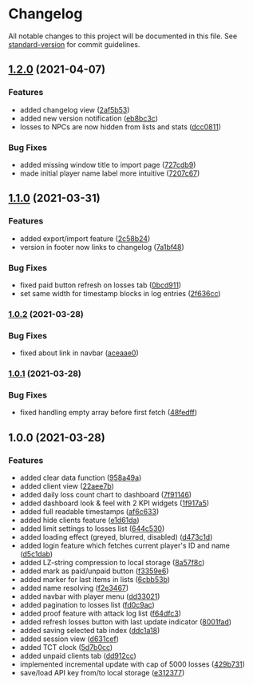 # Changelog

All notable changes to this project will be documented in this file. See [standard-version](https://github.com/conventional-changelog/standard-version) for commit guidelines.

## [1.2.0](https://github.com/juzraai/torn-losers-log/compare/v1.1.0...v1.2.0) (2021-04-07)


### Features

* added changelog view ([2af5b53](https://github.com/juzraai/torn-losers-log/commit/2af5b53ec438fbdbf6edef541e4153887b2928f5))
* added new version notification ([eb8bc3c](https://github.com/juzraai/torn-losers-log/commit/eb8bc3cd046a415b2f70c283850afe60ef6a9deb))
* losses to NPCs are now hidden from lists and stats ([dcc0811](https://github.com/juzraai/torn-losers-log/commit/dcc0811d12ff143c006a49d3a29c72971eda3d14))


### Bug Fixes

* added missing window title to import page ([727cdb9](https://github.com/juzraai/torn-losers-log/commit/727cdb920b7b3a25c9d0ea40628136d39a93fb3b))
* made initial player name label more intuitive ([7207c67](https://github.com/juzraai/torn-losers-log/commit/7207c678d0d79403651d25e64af26d13be99d7c6))

## [1.1.0](https://github.com/juzraai/torn-losers-log/compare/v1.0.2...v1.1.0) (2021-03-31)


### Features

* added export/import feature ([2c58b24](https://github.com/juzraai/torn-losers-log/commit/2c58b24dd34edac7a2f43c9f07d78a9023bb41f9))
* version in footer now links to changelog ([7a1bf48](https://github.com/juzraai/torn-losers-log/commit/7a1bf48c460e9fb76537cdd0cdbb4e219e86ab5f))


### Bug Fixes

* fixed paid button refresh on losses tab ([0bcd911](https://github.com/juzraai/torn-losers-log/commit/0bcd911b88c9607794867309f5b7937601cc0920))
* set same width for timestamp blocks in log entries ([2f636cc](https://github.com/juzraai/torn-losers-log/commit/2f636cc9ce54f1fe3cac40f2973221a22090e97d))

### [1.0.2](https://github.com/juzraai/torn-losers-log/compare/v1.0.1...v1.0.2) (2021-03-28)


### Bug Fixes

* fixed about link in navbar ([aceaae0](https://github.com/juzraai/torn-losers-log/commit/aceaae008feb013844beaa5f4207303040048d68))

### [1.0.1](https://github.com/juzraai/torn-losers-log/compare/v1.0.0...v1.0.1) (2021-03-28)


### Bug Fixes

* fixed handling empty array before first fetch ([48fedff](https://github.com/juzraai/torn-losers-log/commit/48fedffcf74792fcae51226355a209142d2c8e14))

## 1.0.0 (2021-03-28)


### Features

* added clear data function ([958a49a](https://github.com/juzraai/torn-losers-log/commit/958a49a38473a0398df920615c3a121893a2594e))
* added client view ([22aee7b](https://github.com/juzraai/torn-losers-log/commit/22aee7bf7c1035f767f1c8e66ae6051dbf71a051))
* added daily loss count chart to dashboard ([7f91146](https://github.com/juzraai/torn-losers-log/commit/7f91146b18ac71656acf0f10944b72fe4fc4b0da))
* added dashboard look & feel with 2 KPI widgets ([1f917a5](https://github.com/juzraai/torn-losers-log/commit/1f917a5f2dbdcfbf4b0b2b81e4fe20a42e92465b))
* added full readable timestamps ([af6c633](https://github.com/juzraai/torn-losers-log/commit/af6c6332c7daecbbf4fa25475b30759efc713149))
* added hide clients feature ([e1d61da](https://github.com/juzraai/torn-losers-log/commit/e1d61da97b97859a006e79e7eea706e75c421f9d))
* added limit settings to losses list ([644c530](https://github.com/juzraai/torn-losers-log/commit/644c53008d9406deb51b4d06c37087bb644b3a80))
* added loading effect (greyed, blurred, disabled) ([d473c1d](https://github.com/juzraai/torn-losers-log/commit/d473c1de2b541dc7094cb64f75e2c10f888ce15e))
* added login feature which fetches current player's ID and name ([d5c1dab](https://github.com/juzraai/torn-losers-log/commit/d5c1dab8642810850e8ac2649394088ad01cfcb8))
* added LZ-string compression to local storage ([8a57f8c](https://github.com/juzraai/torn-losers-log/commit/8a57f8c8fb1238e1cbf7035d8ebfcedd33bfa473))
* added mark as paid/unpaid button ([f3359e6](https://github.com/juzraai/torn-losers-log/commit/f3359e612f1e88a689a8d1ca56632ab44733b9ff))
* added marker for last items in lists ([6cbb53b](https://github.com/juzraai/torn-losers-log/commit/6cbb53b81e3354856d5cd206ed4d611c8e7fde67))
* added name resolving ([f2e3467](https://github.com/juzraai/torn-losers-log/commit/f2e34673f9ec1b1a6bb260c6cab959e3ffb710b2))
* added navbar with player menu ([dd33021](https://github.com/juzraai/torn-losers-log/commit/dd33021d39cb426387faa3ca2d1fb3ac3f220aa2))
* added pagination to losses list ([fd0c9ac](https://github.com/juzraai/torn-losers-log/commit/fd0c9ac4cf1dfe768e72c2ee9c77da413e7c34f6))
* added proof feature with attack log list ([f64dfc3](https://github.com/juzraai/torn-losers-log/commit/f64dfc32053cfd8d356d7efdb61c2844bf855df7))
* added refresh losses button with last update indicator ([8001fad](https://github.com/juzraai/torn-losers-log/commit/8001fade9d29c84586eb50ecc27ad190329cbd33))
* added saving selected tab index ([ddc1a18](https://github.com/juzraai/torn-losers-log/commit/ddc1a189dc768803a5ca919cfe8acdc2ed1f524c))
* added session view ([d631cef](https://github.com/juzraai/torn-losers-log/commit/d631cefeb98e23f4984ed7e8a03725cc69ad1699))
* added TCT clock ([5d7b0cc](https://github.com/juzraai/torn-losers-log/commit/5d7b0ccd494bda8a8850a96ea4298e9b8d8960fc))
* added unpaid clients tab ([dd912cc](https://github.com/juzraai/torn-losers-log/commit/dd912cc70bc9fd434f756c095ee52899ea1af872))
* implemented incremental update with cap of 5000 losses ([429b731](https://github.com/juzraai/torn-losers-log/commit/429b731dfc028add041f501da2bd0c01ce996554))
* save/load API key from/to local storage ([e312377](https://github.com/juzraai/torn-losers-log/commit/e312377197d3d04129a69b4aa657a82e89f345d8))

